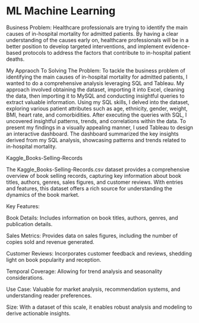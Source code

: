  # ML Machine Learning

Business Problem: Healthcare professionals are trying to identify the main causes of in-hospital mortality for admitted patients. By having a clear understanding of the causes early on, healthcare professionals will be in a better position to develop targeted interventions, and implement evidence-based protocols to address the factors that contribute to in-hospital patient deaths.

My Appraoch To Solving The Problem: To tackle the business problem of identifying the main causes of in-hospital mortality for admitted patients, I wanted to do a comprehensive analysis leveraging SQL and Tableau. My approach involved obtaining the dataset, importing it into Excel, cleaning the data, then importing it to MySQL and conducting insightful queries to extract valuable information. Using my SQL skills, I delved into the dataset, exploring various patient attributes such as age, ethnicity, gender, weight, BMI, heart rate, and comorbidities. After executing the queries with SQL, I uncovered insightful patterns, trends, and correlations within the data. To present my findings in a visually appealing manner, I used Tableau to design an interactive dashboard. The dashboard summarized the key insights derived from my SQL analysis, showcasing patterns and trends related to in-hospital mortality.

Kaggle_Books-Selling-Records

The Kaggle_Books-Selling-Records.csv dataset provides a comprehensive overview of book selling records, capturing key information about book titles, authors, genres, sales figures, and customer reviews. With entries and features, this dataset offers a rich source for understanding the dynamics of the book market.

Key Features:

Book Details: Includes information on book titles, authors, genres, and publication details.

Sales Metrics: Provides data on sales figures, including the number of copies sold and revenue generated.

Customer Reviews: Incorporates customer feedback and reviews, shedding light on book popularity and reception.

Temporal Coverage: Allowing for trend analysis and seasonality considerations.

Use Case: Valuable for market analysis, recommendation systems, and understanding reader preferences.

Size: With a dataset of this scale, it enables robust analysis and modeling to derive actionable insights.

